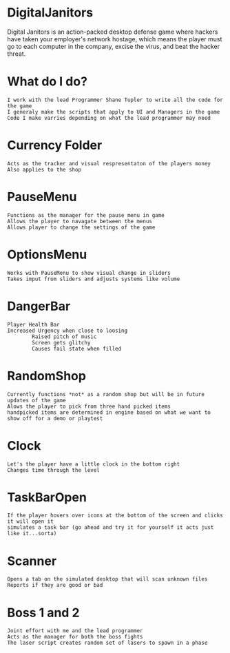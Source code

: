 # DigitalJanitors
Digital Janitors is an action-packed desktop defense game where hackers have taken your employer's network hostage, which means the player must go to each computer in the company, excise the virus, and beat the hacker threat.

# What do I do?
    I work with the lead Programmer Shane Tupler to write all the code for the game
    I generaly make the scripts that apply to UI and Managers in the game
    Code I make varries depending on what the lead programmer may need
 
# Currency Folder
    Acts as the tracker and visual respresentaton of the players money
    Also applies to the shop

# PauseMenu 
    Functions as the manager for the pause menu in game
    Allows the player to navagate between the menus
    Allows player to change the settings of the game
# OptionsMenu
    Works with PauseMenu to show visual change in sliders
    Takes imput from sliders and adjusts systems like volume
    
# DangerBar
    Player Health Bar
    Increased Urgency when close to loosing
            Raised pitch of music 
            Screen gets glitchy
            Causes fail state when filled
# RandomShop 
    Currently functions *not* as a random shop but will be in future updates of the game
    Alows the player to pick from three hand picked items
    handpicked items are determined in engine based on what we want to show off for a demo or playtest
    
# Clock
    Let's the player have a little clock in the bottom right
    Changes time through the level
# TaskBarOpen
    If the player hovers over icons at the bottom of the screen and clicks it will open it
    simulates a task bar (go ahead and try it for yourself it acts just like it...sorta)
# Scanner
    Opens a tab on the simulated desktop that will scan unknown files 
    Reports if they are good or bad
    
# Boss 1 and 2 
    Joint effort with me and the lead programmer
    Acts as the manager for both the boss fights
    The laser script creates random set of lasers to spawn in a phase
